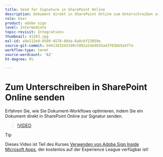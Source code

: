 ```yaml
---
title: Send for Signature in SharePoint Online
description: Dokument direkt in SharePoint Online zum Unterschreiben senden
role: User
product: adobe sign
level: Intermediate
topic-revisit: Integrations
thumbnail: 41263.jpg
exl-id: a9a112e8-b599-4578-86da-8a8c6f22059e
source-git-commit: b4413d3243190c5892a3ab4635ad3f03bb5a5f7a
workflow-type: tm+mt
source-wordcount: '62'
ht-degree: 0%

---
```


# Zum Unterschreiben in SharePoint Online senden

Erfahren Sie, wie Sie Dokument-Workflows optimieren, indem Sie ein Dokument direkt in SharePoint Online zur Signatur senden.

>[!VIDEO](https://video.tv.adobe.com/v/41263?hidetitle=true)

>[!TIP]
>
>Dieses Video ist Teil des Kurses [Verwenden von Adobe Sign Inside Microsoft Apps](https://experienceleague.adobe.com/?recommended=Sign-U-1-2020.2), der kostenlos auf der Experience League verfügbar ist!
